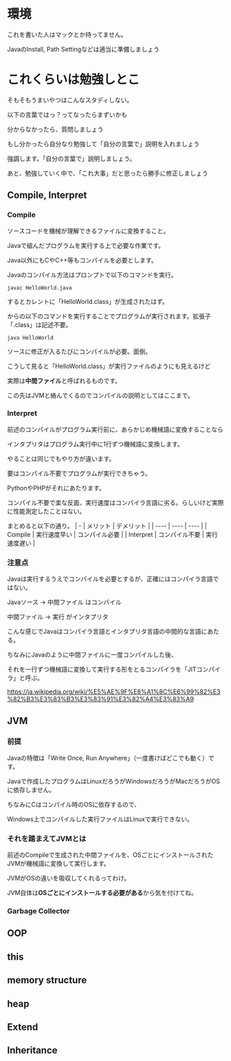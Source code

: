 # 環境
これを書いた人はマックとか持ってません。

JavaのInstall, Path Settingなどは適当に準備しましょう

# これくらいは勉強しとこ
そもそもうまいやつはこんなスタディしない。

以下の言葉ではっ？ってなったらまずいかも

分からなかったら、質問しましょう

もし分かったら自分なり勉強して「自分の言葉で」説明を入れましょう

強調します。「自分の言葉で」説明しましょう。

あと、勉強していく中で、「これ大事」だと思ったら勝手に修正しましょう

## Compile, Interpret
### Compile
ソースコードを機械が理解できるファイルに変換すること。

Javaで組んだプログラムを実行する上で必要な作業です。

Java以外にもCやC++等もコンパイルを必要とします。

Javaのコンパイル方法はプロンプトで以下のコマンドを実行。
```
javac HelloWorld.java
```
するとカレントに「HelloWorld.class」が生成されたはず。

からの以下のコマンドを実行することでプログラムが実行されます。拡張子「.class」は記述不要。
```
java HelloWorld
```

ソースに修正が入るたびにコンパイルが必要。面倒。

こうして見ると「HelloWorld.class」が実行ファイルのようにも見えるけど

実際は**中間ファイル**と呼ばれるものです。

この先はJVMと絡んでくるのでコンパイルの説明としてはここまで。

### Interpret
前述のコンパイルがプログラム実行前に、あらかじめ機械語に変換することなら

インタプリタはプログラム実行中に1行ずつ機械語に変換します。

やることは同じでもやり方が違います。

要はコンパイル不要でプログラムが実行できちゃう。

PythonやPHPがそれにあたります。

コンパイル不要で楽な反面、実行速度はコンパイラ言語に劣る。らしいけど実際に性能測定したことはない。

まとめると以下の通り。
|  -  |  メリット  |  デメリット  |
| ---- | ---- | ---- |
|  Compile  |  実行速度早い  |  コンパイル必要  |
|  Interpret  |  コンパイル不要  |  実行速度遅い  |

### 注意点
Javaは実行するうえでコンパイルを必要とするが、正確にはコンパイラ言語ではない。

Javaソース -> 中間ファイル はコンパイル

中間ファイル -> 実行 がインタプリタ

こんな感じでJavaはコンパイラ言語とインタプリタ言語の中間的な言語にあたる。

ちなみにJavaのように中間ファイルに一度コンパイルした後、

それを一行ずつ機械語に変換して実行する形をとるコンパイラを「JITコンパイラ」と呼ぶ。

<https://ja.wikipedia.org/wiki/%E5%AE%9F%E8%A1%8C%E6%99%82%E3%82%B3%E3%83%B3%E3%83%91%E3%82%A4%E3%83%A9>

## JVM
### 前提
Javaの特徴は「Write Once, Run Anywhere」（一度書けばどこでも動く）です。

Javaで作成したプログラムはLinuxだろうがWindowsだろうがMacだろうがOSに依存しません。

ちなみにCはコンパイル時のOSに依存するので、

Windows上でコンパイルした実行ファイルはLinuxで実行できない。

### それを踏まえてJVMとは

前述のCompileで生成された中間ファイルを、OSごとにインストールされたJVMが機械語に変換して実行します。

JVMがOSの違いを吸収してくれるってわけ。

JVM自体は**OSごとにインストールする必要がある**から気を付けてね。

### Garbage Collector
## OOP
## this
## memory structure
## heap
## Extend
## Inheritance